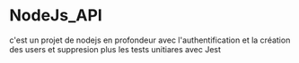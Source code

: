 # NodeJs_API
c'est un projet de nodejs en profondeur avec l'authentification et la création des users et suppresion plus les tests unitiares avec Jest 
